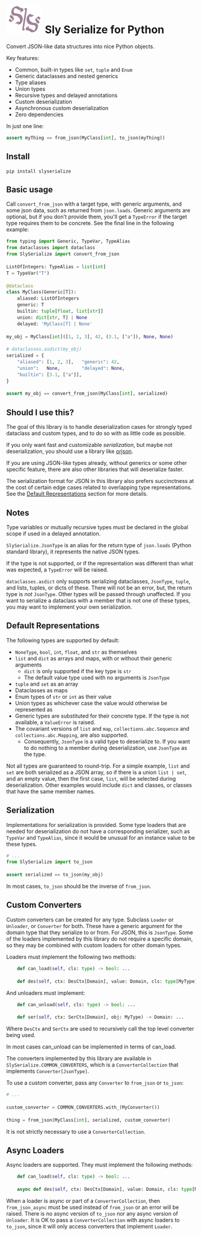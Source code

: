 # ![sly logo](https://raw.githubusercontent.com/dunkyl/SlyMeta/main/sly%20logo.svg) Sly Serialize for Python

Convert JSON-like data structures into nice Python objects.

Key features:

- Common, built-in types like `set`, `tuple` and `Enum`
- Generic dataclasses and nested generics
- Type aliases
- Union types
- Recursive types and delayed annotations
- Custom deserialization
- Asynchronous custom deserialization
- Zero dependencies

In just one line:
```py
assert myThing == from_json(MyClass[int], to_json(myThing))
```

## Install

```shell
pip install slyserialize
```

## Basic usage

Call `convert_from_json` with a target type, with generic arguments, and some json data, such as returned from `json.loads`. Generic arguments are optional, but if you don't provide them, you'll get a `TypeError` if the target type requires them to be concrete. See the final line in the following example:

```py
from typing import Generic, TypeVar, TypeAlias
from dataclasses import dataclass
from SlySerialize import convert_from_json

ListOfIntegers: TypeAlias = list[int]
T = TypeVar("T")

@dataclass
class MyClass(Generic[T]):
    aliased: ListOfIntegers
    generic: T
    builtin: tuple[float, list[str]]
    union: dict[str, T] | None
    delayed: 'MyClass[T] | None'

my_obj = MyClass[int]([1, 2, 3], 42, (3.1, ["a"]), None, None)

# dataclasses.asdict(my_obj)
serialized = {
    "aliased": [1, 2, 3],   "generic": 42,
    "union":   None,        "delayed": None,
    "builtin": [3.1, ["a"]],
}

assert my_obj == convert_from_json(MyClass[int], serialized)
```

## Should I use this?

The goal of this library is to handle deserialization cases for strongly typed dataclass and custom types, and to do so with as little code as possible.

If you only want fast and customizable *serialization*, but maybe not deserialization, you should use a library like [orjson](https://pypi.org/project/orjson/).

If you are using JSON-like types already, without generics or some other specific feature, there are also other libraries that will deserialize faster.

The serialization format for JSON in this library also prefers succinctness at the cost of certain edge cases related to overlapping type representations. See the [Default Representations](#default-representations) section for more details.

## Notes

Type variables or mutually recursive types must be declared in the global scope if used in a delayed annotation.

`SlySerialize.JsonType` is an alias for the return type of `json.loads` (Python standard library), it represents the native JSON types.

If the type is not supported, or if the representation was different than what was expected, a `TypeError` will be raised.

`dataclasses.asdict` only supports serializing dataclasses, `JsonType`, `tuple`, and lists, tuples, or dicts of these. There will not be an error, but, the return type is *not* `JsonType`. Other types will be passed through unaffected. If you want to serialize a dataclass with a member that is not one of these types, you may want to implement your own serialization.

## Default Representations

The following types are supported by default:

- `NoneType`, `bool`, `int`, `float`, and `str` as themselves
- `list` and `dict` as arrays and maps, with or without their generic arguments
    - `dict` is only supported if the key type is `str`
    - The default value type used with no arguments is `JsonType`
- `tuple` and `set` as an array
- Dataclasses as maps
- Enum types of `str` or `int` as their value
- Union types as whichever case the value would otherwise be represented as
- Generic types are substituted for their concrete type. If the type is not available, a `ValueError` is raised.
- The covariant versions of `list` and `map`, `collections.abc.Sequence` and `collections.abc.Mapping`, are also supported.
    - Consequently, `JsonType` is a valid type to deserialize to. If you want to do nothing to a member during deserialization, use `JsonType` as the type.

Not all types are guaranteed to round-trip. For a simple example, `list` and `set` are both serialized as a JSON array, so if there is a union `list | set`, and an empty value, then the first case, `list`, will be selected during deserialization. Other examples would include `dict` and classes, or classes that have the same member names.

## Serialization

Implementations for serialization is provided. Some type loaders that are needed for deserialization do not have a corresponding serializer, such as `TypeVar` and `TypeAlias`, since  it would be unusual for an instance value to be these types.

```py
# ...
from SlySerialize import to_json

assert serialized == to_json(my_obj)

```

In most cases, `to_json` should be the inverse of `from_json`.

## Custom Converters

Custom converters can be created for any type. Subclass `Loader` or `Unloader`, or `Converter` for both. These have a generic argument for the domain type that they serialize to or from. For JSON, this is `JsonType`. Some of the loaders implemented by this library do not require a specific domain, so they may be combined with custom loaders for other domain types.

Loaders must implement the following two methods:

```py
    def can_load(self, cls: type) -> bool: ...

    def des(self, ctx: DesCtx[Domain], value: Domain, cls: type[MyType]) -> MyType: ...
```

And unloaders must implement:

```py
    def can_unload(self, cls: type) -> bool: ...

    def ser(self, ctx: SerCtx[Domain], obj: MyType) -> Domain: ...
```

Where `DesCtx` and `SerCtx` are used to recursively call the top level converter being used.

In most cases can_unload can be implemented in terms of can_load.

The converters implemented by this library are available in `SlySerialize.COMMON_CONVERTERS`, which is a `ConverterCollection` that implements `Converter[JsonType]`.

To use a custom converter, pass any `Converter`  to `from_json` or `to_json`:

```py
# ...

custom_converter = COMMON_CONVERTERS.with_(MyConverter())

thing = from_json(MyClass[int], serialized, custom_converter)
```

It is not strictly necessary to use a `ConverterCollection`.

## Async Loaders

Async loaders are supported. They must implement the following methods:

```py
    def can_load(self, cls: type) -> bool: ...

    async def des(self, ctx: DesCtx[Domain], value: Domain, cls: type[MyType]) -> MyType: ...
```

When a loader is async or part of a `ConverterCollection`, then `from_json_async` must be used instead of `from_json` or an error will be raised. There is no async version of `to_json` nor any async version of `Unloader`. It is OK to pass a `ConverterCollection` with async loaders to `to_json`, since it will only access converters that implement `Loader`.


